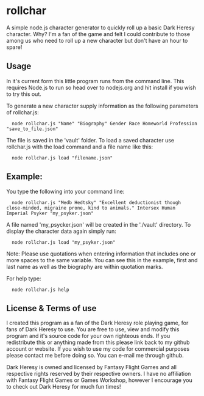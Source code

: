 # rollchar
A simple node.js character generator to quickly roll up a basic Dark Heresy character.
Why? I'm a fan of the game and felt I could contribute to those among us who need to roll up a new character but don't have an hour to spare!

## Usage

In it's current form this little program runs from the command line.
This requires Node.js to run so head over to nodejs.org and hit install if you wish to try this out.

To generate a new character supply information as the following parameters of rollchar.js:
```
  node rollchar.js "Name" "Biography" Gender Race Homeworld Profession "save_to_file.json"
```  
The file is saved in the 'vault' folder.
To load a saved character use rollchar.js with the load command and a file name like this:
```
  node rollchar.js load "filename.json"
```
## Example:

You type the following into your command line:
```
  node rollchar.js "Medb Hedtsky" "Excellent deductionist though close-minded, migraine prone, kind to animals." Intersex Human Imperial Psyker "my_psyker.json"
```
A file named 'my_psycker.json' will be created in the './vault' directory. To display the character data again simply run:
```
  node rollchar.js load "my_psyker.json"
```
Note:
Please use quotations when entering information that includes one or more spaces to the same variable. You can see this in the example, first and last name as well as the biography are within quotation marks.

For help type:
```
  node rollchar.js help
```
## License & Terms of use

I created this program as a fan of the Dark Heresy role playing game, for fans of Dark Heresy to use.
You are free to use, view and modify this program and it's source code for your own righteous ends.
If you redistribute this or anything made from this please link back to my github account or website.
If you wish to use my code for commercial purposes please contact me before doing so. You can e-mail me through github.

Dark Heresy is owned and licensed by Fantasy Flight Games and all respective rights reserved by their respective owners.
I have no affiliation with Fantasy Flight Games or Games Workshop, however I encourage you to check out Dark Heresy for much fun times!
